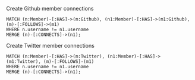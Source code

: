 
Create Github member connections

```Cypher
MATCH (n:Member)-[:HAS]->(m:Github), (n1:Member)-[:HAS]->(m1:Github), (m)-[:FOLLOWS]->(m1)
WHERE n.username != n1.username
MERGE (n)-[:CONNECTS]->(n1);
```


Create Twitter member connections


```Cypher
MATCH (n:Member)-[:HAS]->(m:Twitter), (n1:Member)-[:HAS]->(m1:Twitter), (m)-[:FOLLOWS]-(m1)
WHERE n.username != n1.username
MERGE (n)-[:CONNECTS]->(n1);
```